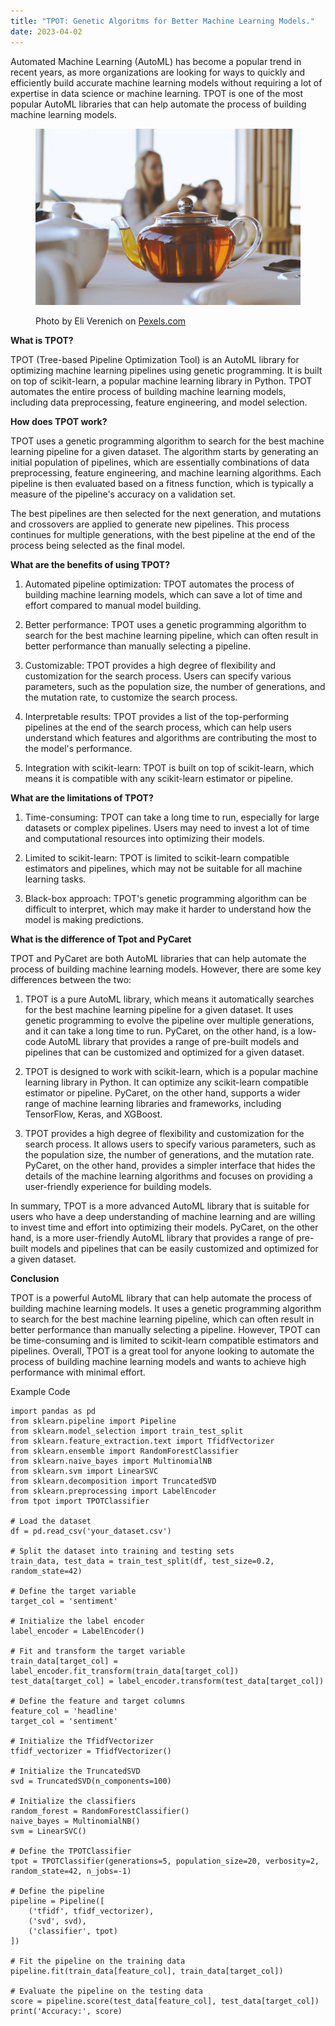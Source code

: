 ```yaml
---
title: "TPOT: Genetic Algoritms for Better Machine Learning Models."
date: 2023-04-02
---
```


Automated Machine Learning (AutoML) has become a popular trend in recent years, as more organizations are looking for ways to quickly and efficiently build accurate machine learning models without requiring a lot of expertise in data science or machine learning. TPOT is one of the most popular AutoML libraries that can help automate the process of building machine learning models.

<figure>

[![](/images/pexels-photo-1439321.jpeg)](https://suatatan.wordpress.com/wp-content/uploads/2023/04/pexels-photo-1439321.jpeg)

<figcaption>

Photo by Eli Verenich on [Pexels.com](https://www.pexels.com/tr-tr/fotograf/beyaz-masada-seffaf-cam-demlik-1439321/)

</figcaption>

</figure>

**What is TPOT?**

TPOT (Tree-based Pipeline Optimization Tool) is an AutoML library for optimizing machine learning pipelines using genetic programming. It is built on top of scikit-learn, a popular machine learning library in Python. TPOT automates the entire process of building machine learning models, including data preprocessing, feature engineering, and model selection.

**How does TPOT work?**

TPOT uses a genetic programming algorithm to search for the best machine learning pipeline for a given dataset. The algorithm starts by generating an initial population of pipelines, which are essentially combinations of data preprocessing, feature engineering, and machine learning algorithms. Each pipeline is then evaluated based on a fitness function, which is typically a measure of the pipeline's accuracy on a validation set.

The best pipelines are then selected for the next generation, and mutations and crossovers are applied to generate new pipelines. This process continues for multiple generations, with the best pipeline at the end of the process being selected as the final model.

**What are the benefits of using TPOT?**

1. Automated pipeline optimization: TPOT automates the process of building machine learning models, which can save a lot of time and effort compared to manual model building.

3. Better performance: TPOT uses a genetic programming algorithm to search for the best machine learning pipeline, which can often result in better performance than manually selecting a pipeline.

5. Customizable: TPOT provides a high degree of flexibility and customization for the search process. Users can specify various parameters, such as the population size, the number of generations, and the mutation rate, to customize the search process.

7. Interpretable results: TPOT provides a list of the top-performing pipelines at the end of the search process, which can help users understand which features and algorithms are contributing the most to the model's performance.

9. Integration with scikit-learn: TPOT is built on top of scikit-learn, which means it is compatible with any scikit-learn estimator or pipeline.

**What are the limitations of TPOT?**

1. Time-consuming: TPOT can take a long time to run, especially for large datasets or complex pipelines. Users may need to invest a lot of time and computational resources into optimizing their models.

3. Limited to scikit-learn: TPOT is limited to scikit-learn compatible estimators and pipelines, which may not be suitable for all machine learning tasks.

5. Black-box approach: TPOT's genetic programming algorithm can be difficult to interpret, which may make it harder to understand how the model is making predictions.

**What is the difference of Tpot and PyCaret**

TPOT and PyCaret are both AutoML libraries that can help automate the process of building machine learning models. However, there are some key differences between the two:

1. TPOT is a pure AutoML library, which means it automatically searches for the best machine learning pipeline for a given dataset. It uses genetic programming to evolve the pipeline over multiple generations, and it can take a long time to run. PyCaret, on the other hand, is a low-code AutoML library that provides a range of pre-built models and pipelines that can be customized and optimized for a given dataset.

3. TPOT is designed to work with scikit-learn, which is a popular machine learning library in Python. It can optimize any scikit-learn compatible estimator or pipeline. PyCaret, on the other hand, supports a wider range of machine learning libraries and frameworks, including TensorFlow, Keras, and XGBoost.

5. TPOT provides a high degree of flexibility and customization for the search process. It allows users to specify various parameters, such as the population size, the number of generations, and the mutation rate. PyCaret, on the other hand, provides a simpler interface that hides the details of the machine learning algorithms and focuses on providing a user-friendly experience for building models.

In summary, TPOT is a more advanced AutoML library that is suitable for users who have a deep understanding of machine learning and are willing to invest time and effort into optimizing their models. PyCaret, on the other hand, is a more user-friendly AutoML library that provides a range of pre-built models and pipelines that can be easily customized and optimized for a given dataset.

**Conclusion**

TPOT is a powerful AutoML library that can help automate the process of building machine learning models. It uses a genetic programming algorithm to search for the best machine learning pipeline, which can often result in better performance than manually selecting a pipeline. However, TPOT can be time-consuming and is limited to scikit-learn compatible estimators and pipelines. Overall, TPOT is a great tool for anyone looking to automate the process of building machine learning models and wants to achieve high performance with minimal effort.

Example Code

```
import pandas as pd
from sklearn.pipeline import Pipeline
from sklearn.model_selection import train_test_split
from sklearn.feature_extraction.text import TfidfVectorizer
from sklearn.ensemble import RandomForestClassifier
from sklearn.naive_bayes import MultinomialNB
from sklearn.svm import LinearSVC
from sklearn.decomposition import TruncatedSVD
from sklearn.preprocessing import LabelEncoder
from tpot import TPOTClassifier

# Load the dataset
df = pd.read_csv('your_dataset.csv')

# Split the dataset into training and testing sets
train_data, test_data = train_test_split(df, test_size=0.2, random_state=42)

# Define the target variable
target_col = 'sentiment'

# Initialize the label encoder
label_encoder = LabelEncoder()

# Fit and transform the target variable
train_data[target_col] = label_encoder.fit_transform(train_data[target_col])
test_data[target_col] = label_encoder.transform(test_data[target_col])

# Define the feature and target columns
feature_col = 'headline'
target_col = 'sentiment'

# Initialize the TfidfVectorizer
tfidf_vectorizer = TfidfVectorizer()

# Initialize the TruncatedSVD
svd = TruncatedSVD(n_components=100)

# Initialize the classifiers
random_forest = RandomForestClassifier()
naive_bayes = MultinomialNB()
svm = LinearSVC()

# Define the TPOTClassifier
tpot = TPOTClassifier(generations=5, population_size=20, verbosity=2, random_state=42, n_jobs=-1)

# Define the pipeline
pipeline = Pipeline([
    ('tfidf', tfidf_vectorizer),
    ('svd', svd),
    ('classifier', tpot)
])

# Fit the pipeline on the training data
pipeline.fit(train_data[feature_col], train_data[target_col])

# Evaluate the pipeline on the testing data
score = pipeline.score(test_data[feature_col], test_data[target_col])
print('Accuracy:', score)
```
